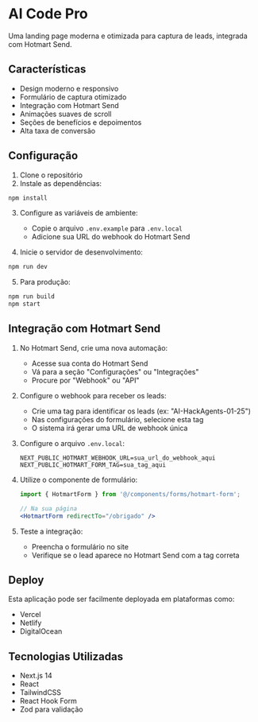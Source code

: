 # AI Code Pro

Uma landing page moderna e otimizada para captura de leads, integrada com Hotmart Send.

## Características

- Design moderno e responsivo
- Formulário de captura otimizado
- Integração com Hotmart Send
- Animações suaves de scroll
- Seções de benefícios e depoimentos
- Alta taxa de conversão

## Configuração

1. Clone o repositório
2. Instale as dependências:
```bash
npm install
```

3. Configure as variáveis de ambiente:
   - Copie o arquivo `.env.example` para `.env.local`
   - Adicione sua URL do webhook do Hotmart Send

4. Inicie o servidor de desenvolvimento:
```bash
npm run dev
```

5. Para produção:
```bash
npm run build
npm start
```

## Integração com Hotmart Send

1. No Hotmart Send, crie uma nova automação:
   - Acesse sua conta do Hotmart Send
   - Vá para a seção "Configurações" ou "Integrações"
   - Procure por "Webhook" ou "API"

2. Configure o webhook para receber os leads:
   - Crie uma tag para identificar os leads (ex: "AI-HackAgents-01-25")
   - Nas configurações do formulário, selecione esta tag
   - O sistema irá gerar uma URL de webhook única

3. Configure o arquivo `.env.local`:
   ```
   NEXT_PUBLIC_HOTMART_WEBHOOK_URL=sua_url_do_webhook_aqui
   NEXT_PUBLIC_HOTMART_FORM_TAG=sua_tag_aqui
   ```

4. Utilize o componente de formulário:
   ```jsx
   import { HotmartForm } from '@/components/forms/hotmart-form';
   
   // Na sua página
   <HotmartForm redirectTo="/obrigado" />
   ```

5. Teste a integração:
   - Preencha o formulário no site
   - Verifique se o lead aparece no Hotmart Send com a tag correta

## Deploy

Esta aplicação pode ser facilmente deployada em plataformas como:
- Vercel
- Netlify
- DigitalOcean

## Tecnologias Utilizadas

- Next.js 14
- React
- TailwindCSS
- React Hook Form
- Zod para validação
